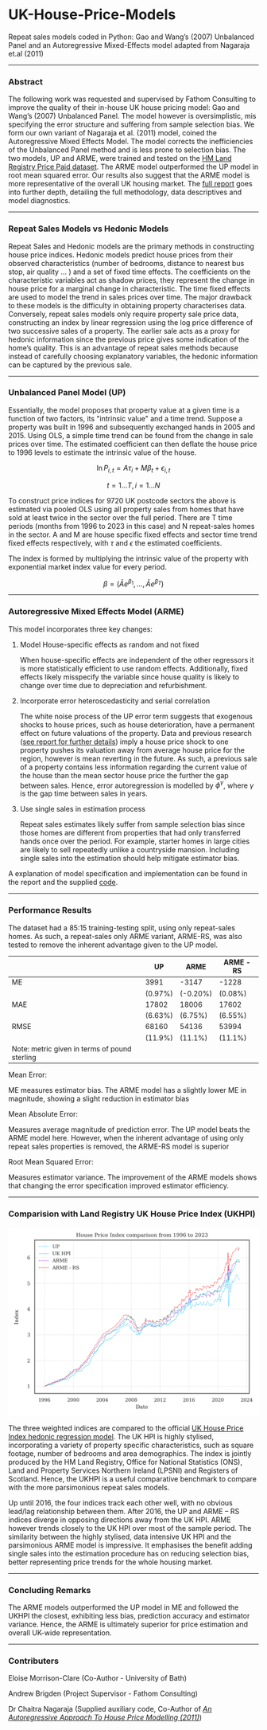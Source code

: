 # UK-House-Price-Models
Repeat sales models coded in Python: Gao and Wang’s (2007) Unbalanced Panel and an Autoregressive Mixed-Effects model adapted from Nagaraja et.al (2011)

***

### Abstract

The following work was requested and supervised by Fathom Consulting to improve the quality of their in-house UK house pricing model: Gao and Wang’s (2007) Unbalanced Panel. The model however is oversimplistic, mis specifying the error structure and suffering
from sample selection bias. We form our own variant of Nagaraja et al. (2011) model, coined
the Autoregressive Mixed Effects Model. The model corrects the inefficiencies of the
Unbalanced Panel method and is less prone to selection bias. The two models, UP and
ARME, were trained and tested on the [HM Land Registry Price Paid dataset](http://prod1.publicdata.landregistry.gov.uk.s3-website-eu-west-1.amazonaws.com/pp-complete.txt). The ARME
model outperformed the UP model in root mean squared error. Our results also suggest that
the ARME model is more representative of the overall UK housing market. The [full report](https://github.com/arashid9-1/UK-House-Price-Models/blob/1d306c96eec9d40d436908f8cc66fdf68d978875/Two%20New%20Housing%20Market%20Indicators%20-%20ARME%20and%20ADI.pdf) goes into further depth, detailing the full methodology, data descriptives and model diagnostics. 
***
### Repeat Sales Models vs Hedonic Models

Repeat Sales and Hedonic models are the primary methods in constructing house price indices. Hedonic models predict house prices from their observed characteristics (number of bedrooms, distance to nearest bus stop, air quality ... ) and a set of fixed time effects. The coefficients on the characteristic variables act as shadow prices, they represent the change in house price for a marginal change in characteristic. The time fixed effects are used to model the trend in sales prices over time. The major drawback to these models is the difficulty in obtaining property characterises data. Conversely, repeat sales models only require property sale price data, constructing an index by linear regression using the log price difference of two successive sales of a property. The earlier sale acts as a proxy for hedonic information since the previous price gives some indication of the home’s quality. This is an advantage of repeat sales methods because instead of carefully choosing explanatory variables, the hedonic information can be captured by the previous sale.
***

### Unbalanced Panel Model (UP)

Essentially, the model proposes that property value at a given time is a function of two factors, its "intrinsic value" and a time trend. Suppose a property was built in 1996 and subsequently exchanged hands in 2005 and 2015. Using OLS, a simple time trend can be found from the change in sale prices over time. The estimated coefficient can then deflate the house price to 1996 levels to estimate the intrinsic value of the house. 

$$ \ln{P_{i,t}} = A\tau_i + M\beta_t + \epsilon_{i,t} $$

$$ t = 1... T, i = 1... N $$

To construct price indices for 9720 UK postcode sectors the above is estimated via pooled OLS using all property sales from homes that have sold at least twice in the sector over the full period. There are T time periods (months from 1996 to 2023 in this case) and N repeat-sales homes in the sector. A and M are house specific fixed effects and sector time trend fixed effects respectively, with $\tau$ and $\epsilon$ the estimated coefficients. 

The index is formed by multiplying the intrinsic value of the property with exponential market index value for every period. 

$$ \beta = \left( \bar{A}e^{\beta_1}, ... ,\bar{A}e^{\beta_T}  \right) $$

***
### Autoregressive Mixed Effects Model (ARME)

This model incorporates three key changes:

1. Model House-specific effects as random and not fixed 
   
   When house-specific effects are independent of the other regressors it is more statistically efficient to use random effects. Additionally, fixed effects likely misspecify the variable since house quality is likely to change over time due to depreciation and refurbishment. 

2. Incorporate error heteroscedasticity and serial correlation 
   
   The white noise process of the UP error term suggests that exogenous shocks to house prices, such as house deterioration, have a permanent effect on future valuations of the property. Data and previous research ([see report for further details](https://github.com/arashid9-1/UK-House-Price-Models/blob/1d306c96eec9d40d436908f8cc66fdf68d978875/Two%20New%20Housing%20Market%20Indicators%20-%20ARME%20and%20ADI.pdf)) imply a house price shock to one property pushes its valuation away from average house price for the region, however is mean reverting in the future. As such, a previous sale of a property contains less information regarding the current value of the house than the mean sector house price the further the gap between sales. Hence, error autoregression is modelled by $\phi^\gamma$, where $\gamma$ is the gap time between sales in years. 

3. Use single sales in estimation process
   
   Repeat sales estimates likely suffer from sample selection bias since those homes are different from properties that had only transferred hands once over the period. For example, starter homes in large cities are likely to sell repeatedly unlike a countryside mansion. Including single sales into the estimation should help mitigate estimator bias. 

A explanation of model specification and implementation can be found in the report and the supplied [code](https://github.com/arashid9-1/UK-House-Price-Models/blob/1d306c96eec9d40d436908f8cc66fdf68d978875/up_arme.py).
***
### Performance Results 

The dataset had a 85:15 training-testing split, using only repeat-sales homes. As such, a repeat-sales only ARME variant, ARME-RS, was also tested to remove the inherent advantage given to the UP model. 

|                | UP         | ARME       | ARME - RS  |
|----------------|------------|------------|------------|
| ME             | 3991       | -3147      | -1228      |
|                | (0.97%)    | (-0.20%)   | (0.08%)    |
| MAE            | 17802      | 18006      | 17602      |
|                | (6.63%)    | (6.75%)    | (6.55%)    |
| RMSE           | 68160      | 54136      | 53994      |
|                | (11.9%)    | (11.1%)    | (11.1%)    |
| Note: metric given in terms of pound sterling | | |

Mean Error:

ME measures estimator bias. The ARME model has a slightly lower ME in magnitude, showing a slight reduction in estimator bias

Mean Absolute Error:

Measures average magnitude of prediction error. The UP model beats the ARME model here. However, when the inherent advantage of using only repeat sales properties is removed, the ARME-RS model is superior 

Root Mean Squared Error:

Measures estimator variance. The improvement of the ARME models shows that changing the error specification improved estimator efficiency. 

***

### Comparision with Land Registry UK House Price Index (UKHPI)



![ARME model closely mirrors the UKHPI](4indices.png)

The three weighted indices are compared to the
official [UK House Price Index hedonic regression model](https://landregistry.data.gov.uk/app/ukhpi/browse?from=2023-02-01&location=http%3A%2F%2Flandregistry.data.gov.uk%2Fid%2Fregion%2Funited-kingdom&to=2024-02-01&lang=en). The UK HPI is highly stylised, incorporating a variety of property specific characteristics, such as square footage, number of bedrooms and area demographics. The index is jointly produced by the HM Land Registry, Office for National Statistics (ONS), Land and Property Services Northern Ireland (LPSNI) and Registers of Scotland. Hence, the UKHPI is a useful comparative benchmark to compare with the more parsimonious repeat sales models. 

Up until 2016, the four indices track each other well, with no
obvious lead/lag relationship between them. After 2016, the UP and ARME – RS indices diverge in opposing directions away from the UK HPI. ARME however trends closely to the UK HPI over most of the sample period. The similarity between the highly stylised, data intensive UK HPI and the parsimonious ARME model is impressive. It emphasises the benefit adding single sales into the estimation procedure has on reducing selection bias, better representing price trends for the whole housing market.




***

### Concluding Remarks

The ARME models outperformed the UP model in ME and followed the UKHPI the closest, exhibiting less bias, prediction accuracy and estimator variance. Hence, the ARME is ultimately superior for price estimation and overall UK-wide representation. 

***

### Contributers

Eloise Morrison-Clare (Co-Author - University of Bath)

Andrew Brigden (Project Supervisor - Fathom Consulting)

Dr Chaitra Nagaraja (Supplied auxiliary code, Co-Author of [_An Autoregressive Approach To House
Price Modelling (2011)_](https://arxiv.org/abs/1104.2719))

